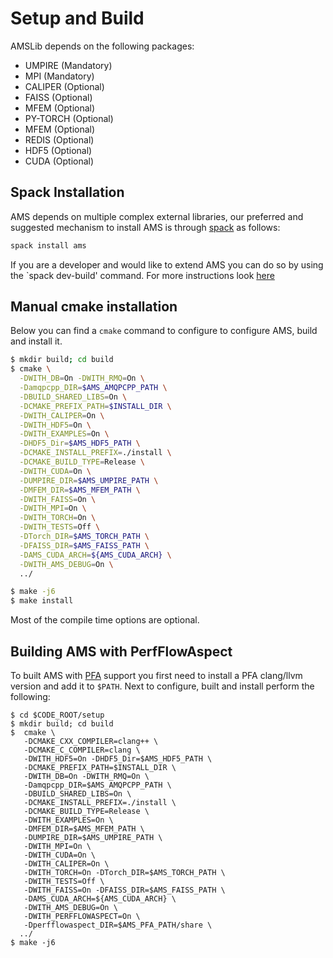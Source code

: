 # Setup and Build

AMSLib depends on the following packages:
* UMPIRE (Mandatory)
* MPI (Mandatory)
* CALIPER (Optional)
* FAISS (Optional)
* MFEM (Optional)
* PY-TORCH (Optional)
* MFEM (Optional)
* REDIS (Optional)
* HDF5 (Optional)
* CUDA (Optional)

## Spack Installation

AMS depends on multiple complex external libraries, our preferred and suggested mechanism to install AMS is through [spack](https://github.com/spack/spack) as follows:

```bash
spack install ams
```

If you are a developer and would like to extend AMS you can do so by using the `spack dev-build' command.
For more instructions look [here](https://spack-tutorial.readthedocs.io/en/lanl19/tutorial_developer_workflows.html)


## Manual cmake installation

Below you can find a `cmake` command to configure to configure AMS, build and install it.

```bash
$ mkdir build; cd build
$ cmake \
  -DWITH_DB=On -DWITH_RMQ=On \
  -Damqpcpp_DIR=$AMS_AMQPCPP_PATH \
  -DBUILD_SHARED_LIBS=On \
  -DCMAKE_PREFIX_PATH=$INSTALL_DIR \
  -DWITH_CALIPER=On \
  -DWITH_HDF5=On \
  -DWITH_EXAMPLES=On \
  -DHDF5_Dir=$AMS_HDF5_PATH \
  -DCMAKE_INSTALL_PREFIX=./install \
  -DCMAKE_BUILD_TYPE=Release \
  -DWITH_CUDA=On \
  -DUMPIRE_DIR=$AMS_UMPIRE_PATH \
  -DMFEM_DIR=$AMS_MFEM_PATH \
  -DWITH_FAISS=On \
  -DWITH_MPI=On \
  -DWITH_TORCH=On \
  -DWITH_TESTS=Off \
  -DTorch_DIR=$AMS_TORCH_PATH \
  -DFAISS_DIR=$AMS_FAISS_PATH \
  -DAMS_CUDA_ARCH=${AMS_CUDA_ARCH} \
  -DWITH_AMS_DEBUG=On \
  ../

$ make -j6
$ make install
```

Most of the compile time options are optional.

## Building AMS with PerfFlowAspect

To built AMS with [PFA](https://github.com/flux-framework/PerfFlowAspect) support you first need to install a PFA clang/llvm version and add it to `$PATH`. Next to configure, built and install perform the following:

```
$ cd $CODE_ROOT/setup
$ mkdir build; cd build
$  cmake \
   -DCMAKE_CXX_COMPILER=clang++ \
   -DCMAKE_C_COMPILER=clang \
   -DWITH_HDF5=On -DHDF5_Dir=$AMS_HDF5_PATH \
   -DCMAKE_PREFIX_PATH=$INSTALL_DIR \
   -DWITH_DB=On -DWITH_RMQ=On \
   -Damqpcpp_DIR=$AMS_AMQPCPP_PATH \
   -DBUILD_SHARED_LIBS=On \
   -DCMAKE_INSTALL_PREFIX=./install \
   -DCMAKE_BUILD_TYPE=Release \
   -DWITH_EXAMPLES=On \
   -DMFEM_DIR=$AMS_MFEM_PATH \
   -DUMPIRE_DIR=$AMS_UMPIRE_PATH \
   -DWITH_MPI=On \
   -DWITH_CUDA=On \
   -DWITH_CALIPER=On \
   -DWITH_TORCH=On -DTorch_DIR=$AMS_TORCH_PATH \
   -DWITH_TESTS=Off \
   -DWITH_FAISS=On -DFAISS_DIR=$AMS_FAISS_PATH \
   -DAMS_CUDA_ARCH=${AMS_CUDA_ARCH} \
   -DWITH_AMS_DEBUG=On \
   -DWITH_PERFFLOWASPECT=On \
   -Dperfflowaspect_DIR=$AMS_PFA_PATH/share \
  ../
$ make -j6
```

